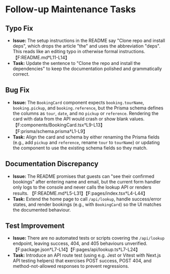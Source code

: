 # Follow-up Maintenance Tasks

## Typo Fix
- **Issue:** The setup instructions in the README say "Clone repo and install deps", which drops the article "the" and uses the abbreviation "deps". This reads like an editing typo in otherwise formal instructions. 【F:README.md†L11-L14】
- **Task:** Update the sentence to "Clone the repo and install the dependencies" to keep the documentation polished and grammatically correct.

## Bug Fix
- **Issue:** The `BookingCard` component expects `booking.tourName`, `booking.pickup`, and `booking.reference`, but the Prisma schema defines the columns as `tour`, `date`, and no `pickup` or `reference`. Rendering the card with data from the API would crash or show blank values. 【F:components/BookingCard.tsx†L9-L13】【F:prisma/schema.prisma†L1-L9】
- **Task:** Align the card and schema by either renaming the Prisma fields (e.g., add `pickup` and `reference`, rename `tour` to `tourName`) or updating the component to use the existing schema fields so they match.

## Documentation Discrepancy
- **Issue:** The README promises that guests can "see their confirmed bookings" after entering name and email, but the current form handler only logs to the console and never calls the lookup API or renders results. 【F:README.md†L5-L31】【F:pages/index.tsx†L4-L44】
- **Task:** Extend the home page to call `/api/lookup`, handle success/error states, and render bookings (e.g., with `BookingCard`) so the UI matches the documented behaviour.

## Test Improvement
- **Issue:** There are no automated tests or scripts covering the `/api/lookup` endpoint, leaving success, 404, and 405 behaviours unverified. 【F:package.json†L7-L14】【F:pages/api/lookup.ts†L7-L24】
- **Task:** Introduce an API route test (using e.g. Jest or Vitest with Next.js API testing helpers) that exercises POST success, POST 404, and method-not-allowed responses to prevent regressions.
